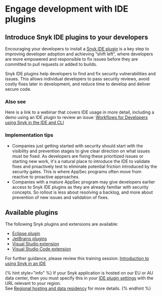 # Engage development with IDE plugins

## Introduce Snyk IDE plugins to your developers

Encouraging your developers to install a [Snyk IDE plugin](../../../integrations/ide-tools/) is a key step to improving developer adoption and achieving “shift left”, where developers are more empowered and responsible to fix issues before they are committed to pull requests or added to builds.

Snyk IDE plugins help developers to find and fix security vulnerabilities and issues. This allows individual developers to pass security reviews, avoid costly fixes later in development, and reduce time to develop and deliver secure code.

### Also see

Here is a link to a webinar that covers IDE usage in more detail, including a demo using an IDE plugin to review an issue:  [Workflows for Developers using Snyk in the IDE and CLI](https://www.youtube.com/watch?v=jzUJS6S6H48)

### Implementation tips

* Companies just getting started with security should start with the visibility and prevention stages to give clear direction on what issues must be fixed. As developers are fixing these prioritized issues or starting new work, it's a natural place to introduce the IDE to validate fixes and proactively test to eliminate potential friction introduced by the security gates. This is where AppSec programs often move from reactive to proactive approaches.&#x20;
* Companies with a mature AppSec program may give developers earlier access to Snyk IDE plugins as they are already familiar with security concepts. So rollout is less about resolving a backlog, and more about prevention of new issues and validation of fixes.

## Available plugins

The following Snyk plugins and extensions are available:

* [Eclipse plugin](../../../integrations/ide-tools/eclipse-plugin/)
* [JetBrains plugins](../../../integrations/ide-tools/jetbrains-plugins/)
* [Visual Studio extension](../../../integrations/ide-tools/visual-studio-extension/)
* [Visual Studio Code extension](../../../integrations/ide-tools/visual-studio-code-extension/)

For further guidance, please review this training session: [Introduction to using Snyk in an IDE](https://training.snyk.io/courses/introduction-to-using-snyk-in-an-ide)

{% hint style="info" %}
&#x20;If your Snyk application is hosted on our EU or AU data center, then you must specify this in your [IDE plugin settings](https://docs.snyk.io/more-info/data-residency-at-snyk#ides-urls) with the URL relevant to your region.\
See [Regional hosting and data residency](../../../more-info/data-residency-at-snyk.md) for more details.
{% endhint %}
